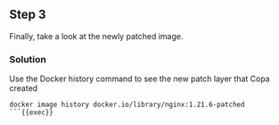 ## Step 3

Finally, take a look at the newly patched image.

### Solution
Use the Docker history command to see the new patch layer that Copa created

```plain
docker image history docker.io/library/nginx:1.21.6-patched
```{{exec}}